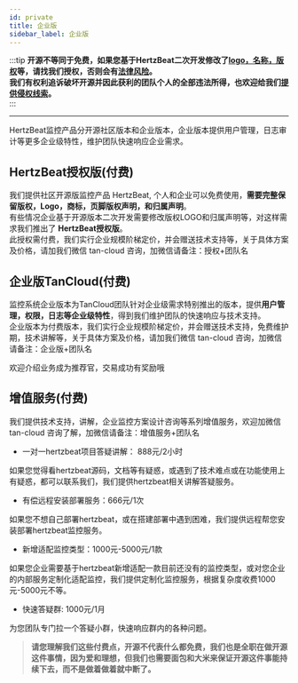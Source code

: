 ```yaml
---
id: private  
title: 企业版    
sidebar_label: 企业版     
---
```


:::tip
**开源不等同于免费，如果您基于HertzBeat二次开发修改了[logo，名称，版权](https://github.com/dromara/hertzbeat/blob/master/NOTICE)等，请找我们授权，否则会有[法律风险](legal)。**     
**我们有权利追诉破坏开源并因此获利的团队个人的全部违法所得，也欢迎给我们[提供侵权线索](legal)。**   
:::

--- 

HertzBeat监控产品分开源社区版本和企业版本，企业版本提供用户管理，日志审计等更多企业级特性，维护团队快速响应企业需求。

## HertzBeat授权版(付费)      

我们提供社区开源版监控产品 HertzBeat, 个人和企业可以免费使用，**需要完整保留版权，Logo，商标，页脚版权声明，和归属声明**。   
有些情况企业基于开源版本二次开发需要修改版权LOGO和归属声明等，对这样需求我们推出了 **HertzBeat授权版**。   
此授权需付费，我们实行企业规模阶梯定价，并会赠送技术支持等，关于具体方案及价格，请加我们微信 tan-cloud 咨询，加微信请备注：授权+团队名     

## 企业版TanCloud(付费)  

监控系统企业版本为TanCloud团队针对企业级需求特别推出的版本，提供**用户管理，权限，日志等企业级特性**，得到我们维护团队的快速响应与技术支持。      
企业版本为付费版本，我们实行企业规模阶梯定价，并会赠送技术支持，免费维护期，技术讲解等，关于具体方案及价格，请加我们微信 tan-cloud 咨询，加微信请备注：企业版+团队名     

欢迎介绍业务成为推荐官，交易成功有奖励哦    

## 增值服务(付费)   

我们提供技术支持，讲解，企业监控方案设计咨询等系列增值服务，欢迎加微信 tan-cloud 咨询了解，加微信请备注：增值服务+团队名     

- 一对一hertzbeat项目答疑讲解： 888元/2小时 

如果您觉得看hertzbeat源码，文档等有疑惑，或遇到了技术难点或在功能使用上有疑惑，都可以联系我们，我们提供hertzbeat相关讲解答疑服务。   

- 有偿远程安装部署服务：666元/1次  

如果您不想自己部署hertzbeat，或在搭建部署中遇到困难，我们提供远程帮您安装部署hertzbeat监控服务。  

- 新增适配监控类型：1000元-5000元/1款  

如果您企业需要基于hertzbeat新增适配一款目前还没有的监控类型，或对您企业的内部服务定制化适配监控，我们提供定制化监控服务，根据复杂度收费1000元-5000元不等。

- 快速答疑群: 1000元/1月  

为您团队专门拉一个答疑小群，快速响应群内的各种问题。   

> **请您理解我们这些付费点，开源不代表什么都免费，我们也是全职在做开源这件事情，因为爱和理想，但我们也需要面包和大米来保证开源这件事能持续下去，而不是做着做着就中断了。**    
